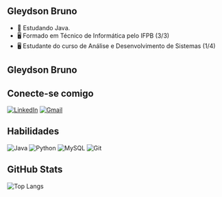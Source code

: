 ## Gleydson Bruno

- 🌱 Estudando Java.
- 🖥️ Formado em Técnico de Informática pelo IFPB (3/3)
- 🖥️ Estudante do curso de Análise e Desenvolvimento de Sistemas (1/4)


## Gleydson Bruno

## Conecte-se comigo
[![LinkedIn](https://img.shields.io/badge/LinkedIn-808080?style=for-the-badge&logo=linkedin&logoColor=white)](https://www.linkedin.com/in/gleydsonbruno/) 
[![Gmail](https://img.shields.io/badge/Gmail-808080?style=for-the-badge&logo=gmail&logoColor=red)](mailto:gleydson111932@gmail.com)


## Habilidades

![Java](https://img.shields.io/badge/java-808080.svg?style=for-the-badge&logo=openjdk&logoColor=white)
![Python](https://img.shields.io/badge/python-808080?style=for-the-badge&logo=python&logoColor=ffdd54)
![MySQL](https://img.shields.io/badge/MySQL-808080?style=for-the-badge&logo=mysql&logoColor=white)
![Git](https://img.shields.io/badge/GIT-808080?style=for-the-badge&logo=git&logoColor=white&bg_color=000)




## GitHub Stats
![Top Langs](https://github-readme-stats-git-masterrstaa-rickstaa.vercel.app/api/top-langs/?username=gleydsonbruno&layout=compact&bg_color=000&border_color=30A3DC&title_color=FFF&text_color=FFF)

